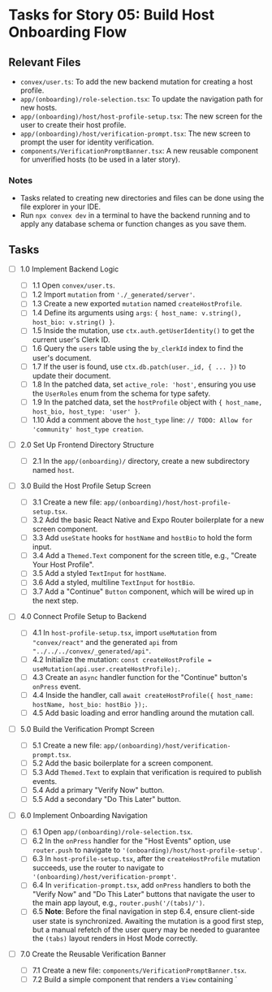 # Tasks for Story 05: Build Host Onboarding Flow

## Relevant Files

- `convex/user.ts`: To add the new backend mutation for creating a host profile.
- `app/(onboarding)/role-selection.tsx`: To update the navigation path for new hosts.
- `app/(onboarding)/host/host-profile-setup.tsx`: The new screen for the user to create their host profile.
- `app/(onboarding)/host/verification-prompt.tsx`: The new screen to prompt the user for identity verification.
- `components/VerificationPromptBanner.tsx`: A new reusable component for unverified hosts (to be used in a later story).

### Notes

- Tasks related to creating new directories and files can be done using the file explorer in your IDE.
- Run `npx convex dev` in a terminal to have the backend running and to apply any database schema or function changes as you save them.

## Tasks

- [ ] 1.0 Implement Backend Logic

  - [ ] 1.1 Open `convex/user.ts`.
  - [ ] 1.2 Import `mutation` from `'./_generated/server'`.
  - [ ] 1.3 Create a new exported `mutation` named `createHostProfile`.
  - [ ] 1.4 Define its arguments using `args`: `{ host_name: v.string(), host_bio: v.string() }`.
  - [ ] 1.5 Inside the mutation, use `ctx.auth.getUserIdentity()` to get the current user's Clerk ID.
  - [ ] 1.6 Query the `users` table using the `by_clerkId` index to find the user's document.
  - [ ] 1.7 If the user is found, use `ctx.db.patch(user._id, { ... })` to update their document.
  - [ ] 1.8 In the patched data, set `active_role: 'host'`, ensuring you use the `UserRoles` enum from the schema for type safety.
  - [ ] 1.9 In the patched data, set the `hostProfile` object with `{ host_name, host_bio, host_type: 'user' }`.
  - [ ] 1.10 Add a comment above the `host_type` line: `// TODO: Allow for 'community' host_type creation`.

- [ ] 2.0 Set Up Frontend Directory Structure

  - [ ] 2.1 In the `app/(onboarding)/` directory, create a new subdirectory named `host`.

- [ ] 3.0 Build the Host Profile Setup Screen

  - [ ] 3.1 Create a new file: `app/(onboarding)/host/host-profile-setup.tsx`.
  - [ ] 3.2 Add the basic React Native and Expo Router boilerplate for a new screen component.
  - [ ] 3.3 Add `useState` hooks for `hostName` and `hostBio` to hold the form input.
  - [ ] 3.4 Add a `Themed.Text` component for the screen title, e.g., "Create Your Host Profile".
  - [ ] 3.5 Add a styled `TextInput` for `hostName`.
  - [ ] 3.6 Add a styled, multiline `TextInput` for `hostBio`.
  - [ ] 3.7 Add a "Continue" `Button` component, which will be wired up in the next step.

- [ ] 4.0 Connect Profile Setup to Backend

  - [ ] 4.1 In `host-profile-setup.tsx`, import `useMutation` from `"convex/react"` and the generated `api` from `"../../../convex/_generated/api"`.
  - [ ] 4.2 Initialize the mutation: `const createHostProfile = useMutation(api.user.createHostProfile);`.
  - [ ] 4.3 Create an `async` handler function for the "Continue" button's `onPress` event.
  - [ ] 4.4 Inside the handler, call `await createHostProfile({ host_name: hostName, host_bio: hostBio });`.
  - [ ] 4.5 Add basic loading and error handling around the mutation call.

- [ ] 5.0 Build the Verification Prompt Screen

  - [ ] 5.1 Create a new file: `app/(onboarding)/host/verification-prompt.tsx`.
  - [ ] 5.2 Add the basic boilerplate for a screen component.
  - [ ] 5.3 Add `Themed.Text` to explain that verification is required to publish events.
  - [ ] 5.4 Add a primary "Verify Now" button.
  - [ ] 5.5 Add a secondary "Do This Later" button.

- [ ] 6.0 Implement Onboarding Navigation

  - [ ] 6.1 Open `app/(onboarding)/role-selection.tsx`.
  - [ ] 6.2 In the `onPress` handler for the "Host Events" option, use `router.push` to navigate to `'(onboarding)/host/host-profile-setup'`.
  - [ ] 6.3 In `host-profile-setup.tsx`, after the `createHostProfile` mutation succeeds, use the router to navigate to `'(onboarding)/host/verification-prompt'`.
  - [ ] 6.4 In `verification-prompt.tsx`, add `onPress` handlers to both the "Verify Now" and "Do This Later" buttons that navigate the user to the main app layout, e.g., `router.push('/(tabs)/')`.
  - [ ] 6.5 **Note**: Before the final navigation in step 6.4, ensure client-side user state is synchronized. Awaiting the mutation is a good first step, but a manual refetch of the user query may be needed to guarantee the `(tabs)` layout renders in Host Mode correctly.

- [ ] 7.0 Create the Reusable Verification Banner
  - [ ] 7.1 Create a new file: `components/VerificationPromptBanner.tsx`.
  - [ ] 7.2 Build a simple component that renders a `View` containing `
